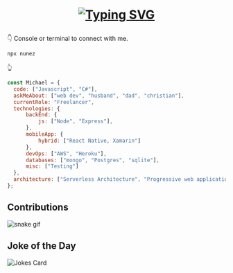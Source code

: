 # <p align="center">[![Typing SVG](https://readme-typing-svg.demolab.com/?lines=Welcome,+I'm+Michael!;A+full-stack+web+dev+:\))](https://git.io/typing-svg)</p>

👇  Console or terminal to connect with me.
```bash
npx nunez
```
👆
      
  ```js
  const Michael = {
    code: ["Javascript", "C#"],
    askMeAbout: ["web dev", "husband", "dad", "christian"],
    currentRole: "Freelancer",
    technologies: {
        backEnd: {
            js: ["Node", "Express"],
        },
        mobileApp: {
            hybrid: ["React Native, Xamarin"]
        },
        devOps: ["AWS", "Heroku"],
        databases: ["mongo", "Postgres", "sqlite"],
        misc: ["Testing"]
    },
    architecture: ["Serverless Architecture", "Progressive web applications", "Single page applications"],
};
  ```
  ## Contributions
  ![snake gif](https://github.com/IvL-Nunez/IvL-Nunez/blob/output/github-contribution-grid-snake.gif)
  
  ## Joke of the Day
  ![Jokes Card](https://readme-jokes.vercel.app/api?hideBorder)
  
  <!--START_SECTION:waka-->
  <!--END_SECTION:waka-->

  
<!-- => Pixel art of me to the right section

# Contact info and view contacer, waka readme?, buy me coffee

# Clickable image => Calendly

# npx tool

# stats and icons

# ASCII Art? Jokes?

# currently listneing to -->
